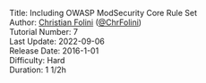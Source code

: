Title: Including OWASP ModSecurity Core Rule Set  
Author: <a href="mailto:christian.folini@netnea.com">Christian Folini</a> (<a href="https://twitter.com/ChrFolini">@ChrFolini</a>)  
Tutorial Number: 7  
Last Update: 2022-09-06  
Release Date: 2016-1-01  
Difficulty: Hard  
Duration: 1 1/2h  
